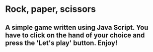 # Rock, paper, scissors
## A simple game written using Java Script. You have to click on the hand of your choice and press the 'Let's play' button. Enjoy!
